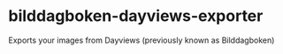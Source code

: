 # bilddagboken-dayviews-exporter
Exports your images from Dayviews (previously known as Bilddagboken)
